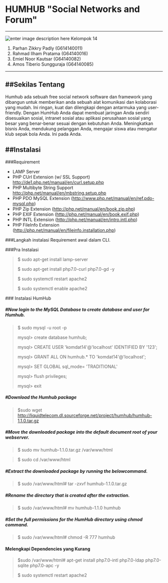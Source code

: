HUMHUB "Social Networks and Forum"
===================
----------
![enter image description here](http://www.pinecreativelabs.com/application/files/1214/6772/8728/humhub.png)
Kelompok 14

 1. Parhan Zikkry Padly (G614140011)
 2. Rahmad Ilham Pratama (G64140016)
 3. Emiel Noor Kautsar (G64140082)
 4. Amos Tiberio Sungguraja (G64140085)
 

-------------
##Sekilas Tentang
---
Humhub ada sebuah free social network software dan framework yang dibangun untuk memberikan anda sebuah alat komunikasi dan kolaborasi yang mudah. Ini ringan, kuat dan dilengkapi dengan antarmuka yang user-friendly. Dengan HumHub Anda dapat membuat jaringan Anda sendiri disesuaikan sosial, intranet sosial atau aplikasi perusahaan sosial yang besar yang benar-benar sesuai dengan kebutuhan Anda. Meningkatkan bisnis Anda, mendukung pelanggan Anda, mengajar siswa atau mengatur klub sepak bola Anda. Ini pada Anda.

##Instalasi
---

###<i class="icon-pencil"></i>Requirement


 - LAMP Server 
 - PHP CUrl Extension (w/ SSL Support) http://de1.php.net/manual/en/curl.setup.php
 - PHP Multibyte String Support http://php.net/manual/en/mbstring.setup.php
 - PHP PDO MySQL Extension (http://www.php.net/manual/en/ref.pdo-mysql.php)
 - PHP Zip Extension (http://php.net/manual/en/book.zip.php)
 - PHP EXIF Extension (http://php.net/manual/en/book.exif.php)
 - PHP INTL Extension (http://php.net/manual/en/intro.intl.php)
 - PHP FileInfo Extension (http://php.net/manual/en/fileinfo.installation.php)

###<i class="icon-pencil"></i>Langkah instalasi Requirement awal dalam CLI.

###<i class="icon-pencil"></i>Pra Instalasi
> $ sudo apt-get install lamp-server
> 
> $ sudo apt-get install php7.0-curl php7.0-gd -y 
>
> $ sudo systemctl restart apache2
>
> $ sudo systemctl enable apache2 

###<i class="icon-pencil"></i> Instalasi HumHub
##### #Now login to the MySQL Database to create database and user for Humhub.
> 
> $ sudo mysql -u root -p
>  
> mysql> create database humhub;
> 
> mysql> CREATE USER 'komdat14'@'localhost' IDENTIFIED BY '123';
>  
> mysql> GRANT ALL ON humhub.* TO 'komdat14'@'localhost';
>   
> mysql> SET GLOBAL sql_mode= 'TRADITIONAL'
>   
> mysql> flush privileges;
>    
> mysql> exit


#####  #Download the Humhub package
>  
> $sudo wget http://liquidtelecom.dl.sourceforge.net/project/humhub/humhub-1.1.0.tar.gz
> 
##### #Move the downloaded package into the default document root of your webserver.
> $ sudo mv humhub-1.1.0.tar.gz /var/www/html

> $ sudo cd /var/www/html 
##### #Extract the downloaded package by running the belowcommand.
> $ sudo /var/www/html# tar -zxvf humhub-1.1.0.tar.gz

##### #Rename the directory that is created after the extraction.
> $ sudo /var/www/html# mv humhub-1.1.0 humhub


##### #Set the full permissions for the HumHub directory using chmod command.
> $ sudo /var/www/html# chmod -R 777 humhub 

#### <i class="icon-pencil"></i> Melengkapi Dependencies yang Kurang
> $sudo /var/www/html# apt-get install php7.0-intl php7.0-ldap php7.0-sqlite php7.0-apc -y
>  
> $ sudo systemctl restart apache2 
